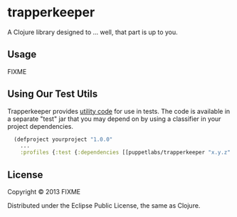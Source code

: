 # trapperkeeper

A Clojure library designed to ... well, that part is up to you.

## Usage

FIXME

## Using Our Test Utils

Trapperkeeper provides [utility code](./test/puppetlabs/trapperkeeper/testutils) for use in tests.
The code is available in a separate "test" jar that you may depend on by using a classifier in your project dependencies.

```clojure
  (defproject yourproject "1.0.0"
    ...
    :profiles {:test {:dependencies [[puppetlabs/trapperkeeper "x.y.z" :classifier "test"]]}})
```

## License

Copyright © 2013 FIXME

Distributed under the Eclipse Public License, the same as Clojure.
